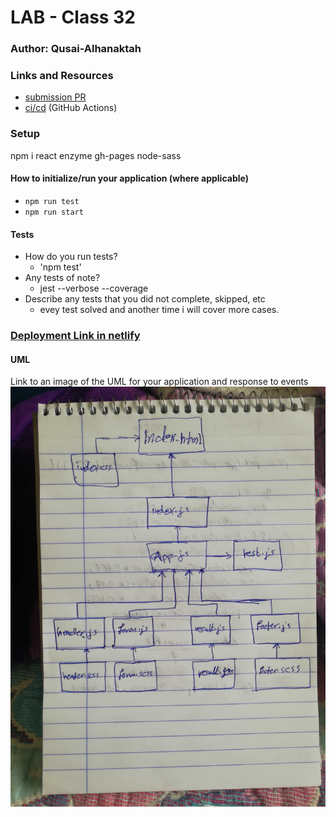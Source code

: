 # LAB - Class 32

### Author: Qusai-Alhanaktah

### Links and Resources

- [submission PR](https://github.com/401-advanced-javascript-qusaiAlhanaktah/lab-32/pull/1)
- [ci/cd](https://github.com/401-advanced-javascript-qusaiAlhanaktah/lab-32/actions) (GitHub Actions)

### Setup
npm i react enzyme gh-pages node-sass

#### How to initialize/run your application (where applicable)

- `npm run test`
- `npm run start`

#### Tests

- How do you run tests?
     - 'npm test'
- Any tests of note?
     - jest --verbose --coverage
- Describe any tests that you did not complete, skipped, etc
     - evey test solved and another time i will cover more cases.

### [Deployment Link in netlify]()

#### UML
Link to an image of the UML for your application and response to events
![White-Board](assets/IMG_20200229_130329.jpg)
